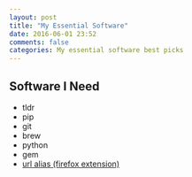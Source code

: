```yaml
---
layout: post
title: "My Essential Software"
date: 2016-06-01 23:52
comments: false
categories: My essential software best picks
---
```


## Software I Need
- tldr
- pip
- git
- brew
- python
- gem
- [url alias (firefox extension)](https://addons.mozilla.org/en-US/firefox/addon/url-alias-8703/)
